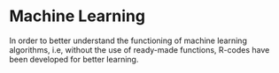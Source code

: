# Machine Learning

In order to better understand the functioning of machine learning algorithms, i.e, without the use of ready-made functions, R-codes have been developed for better learning.
